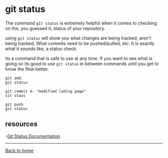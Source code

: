 # git status

The command `git status` is extremely helpful when it comes to checking on the, you guessed it, status of your repository.

using `git status` will show you what changes are being tracked, aren't being tracked, What commits need to be pushed/pulled, etc. It is exactly what it sounds like, a status check.

Its a command that is safe to use at any time. If you want to see what is going on its good to use `git status` in between commands until you get to know the flow better.

```
git add.
git status

git commit m- "modified lading page"
sit staus

git push
git status
```

## resources

-[Git Status Documentation](https://git-scm.com/docs/git-status)

---

[Back to home](../README.md)